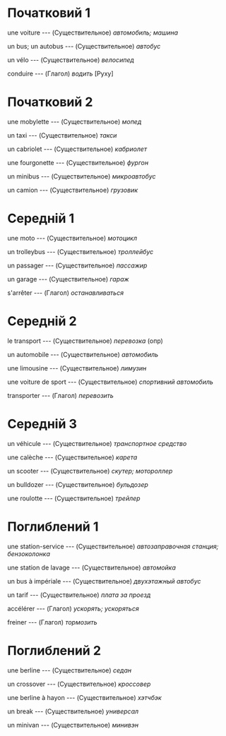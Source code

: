 # Початковий 1

une voiture --- (Существительное)
*автомобиль; машина*



un bus; un autobus --- (Существительное)
*автобус*



un vélo --- (Существительное)
*велосипед*



conduire --- (Глагол)
*водить* [Руху]



# Початковий 2

une mobylette --- (Существительное)
*мопед*



un taxi --- (Существительное)
*такси*



un cabriolet --- (Существительное)
*кабриолет*



une fourgonette --- (Существительное)
*фургон*



un minibus --- (Существительное)
*микроавтобус*



un camion --- (Существительное)
*грузовик*



# Середній 1

une moto --- (Существительное)
*мотоцикл*



un trolleybus --- (Существительное)
*троллейбус*



un passager --- (Существительное)
*пассажир*



un garage --- (Существительное)
*гараж*



s'arrêter --- (Глагол)
*останавливаться*



# Середній 2

le transport --- (Существительное)
*перевозка* (опр)



un automobile --- (Существительное)
*автомобиль*



une limousine --- (Существительное)
*лимузин*



une voiture de sport --- (Существительное)
*спортивний автомобиль*



transporter --- (Глагол)
*перевозить*



# Середній 3

un véhicule --- (Существительное)
*транспортное средство*



une calèche --- (Существительное)
*карета*



un scooter --- (Существительное)
*скутер; мотороллер*



un bulldozer --- (Существительное)
*бульдозер*



une roulotte --- (Существительное)
*трейлер*



# Поглиблений 1

une station-service --- (Существительное)
*автозаправочная станция; бензоколонка*



une station de lavage --- (Существительное)
*автомойка*



un bus à impériale --- (Существительное)
*двухэтажный автобус*



un tarif --- (Существительное)
*плата за проезд*



accélérer --- (Глагол)
*ускорять; ускоряться*



freiner --- (Глагол)
*тормозить*



# Поглиблений 2

une berline --- (Существительное)
*седан*



un crossover --- (Существительное)
*кроссовер*



une berline à hayon --- (Существительное)
*хэтчбэк*



un break --- (Существительное)
*универсал*



un minivan --- (Существительное)
*минивэн*